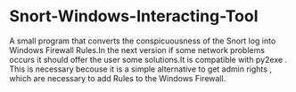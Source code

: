 # Snort-Windows-Interacting-Tool
A small program that converts the conspicuousness of the Snort log into 
Windows Firewall Rules.In the next version if some network problems 
occurs it should offer the user some solutions.It is compatible with py2exe .
This is necessary becouse it is a simple alternative to get admin 
rights , which are necessary to add Rules to the Windows Firewall.
